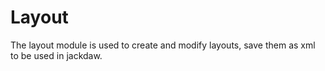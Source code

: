 # Layout
The layout module is used to create and modify layouts, save them as xml to be used in jackdaw.